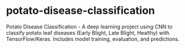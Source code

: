 # potato-disease-classification
Potato Disease Classification - A deep learning project using CNN to classify potato leaf diseases (Early Blight, Late Blight, Healthy) with TensorFlow/Keras. Includes model training, evaluation, and  predictions.
